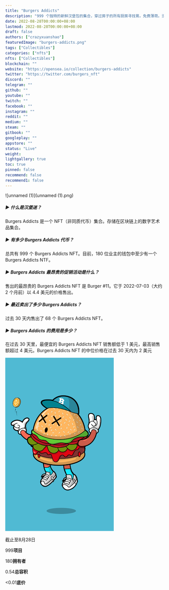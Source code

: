 ```yaml
---
title: "Burgers Addicts"
description: "999 个独特的新鲜汉堡包的集合，穿过房子的所有厨房寻找胃。免费薄荷。没有汉堡的路线图。CC0。良好的氛围和艺术。"
date: 2022-08-28T00:00:00+08:00
lastmod: 2022-08-28T00:00:00+08:00
draft: false
authors: ["crazyxuanshao"]
featuredImage: "burgers-addicts.png"
tags: ["Collectibles"]
categories: ["nfts"]
nfts: ["Collectibles"]
blockchain: ""
website: "https://opensea.io/collection/burgers-addicts"
twitter: "https://twitter.com/burgers_nft"
discord: ""
telegram: ""
github: ""
youtube: ""
twitch: ""
facebook: ""
instagram: ""
reddit: ""
medium: ""
steam: ""
gitbook: ""
googleplay: ""
appstore: ""
status: "Live"
weight: 
lightgallery: true
toc: true
pinned: false
recommend: false
recommend1: false
---
```

![unnamed (1)](unnamed (1).png)

##### ▶ 什么是汉堡迷？

Burgers Addicts 是一个 NFT（非同质代币）集合。存储在区块链上的数字艺术品集合。

##### ▶ 有多少 Burgers Addicts 代币？

总共有 999 个 Burgers Addicts NFT。目前，180 位业主的钱包中至少有一个 Burgers Addicts NTF。

##### ▶ Burgers Addicts 最昂贵的促销活动是什么？

售出的最昂贵的 Burgers Addicts NFT 是 Burger #11。它于 2022-07-03（大约 2 个月前）以 4.4 美元的价格售出。

##### ▶ 最近卖出了多少 Burgers Addicts？

过去 30 天内售出了 68 个 Burgers Addicts NFT。

##### ▶ Burgers Addicts 的费用是多少？

在过去 30 天里，最便宜的 Burgers Addicts NFT 销售额低于 1 美元，最高销售额超过 4 美元。Burgers Addicts NFT 的中位价格在过去 30 天内为 2 美元

![unnamed](unnamed.png)

截止至8月28日

999**项目**

180**拥有者**

0.54**总容积**

<0.01**底价**